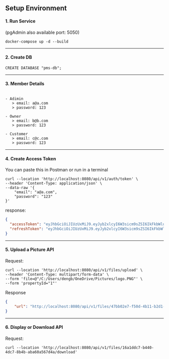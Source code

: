 ## Setup Environment

#### 1. Run Service

(pgAdmin also available port: 5050)

```shell
docker-compose up -d --build
```

---

#### 2. Create DB

```shell
CREATE DATABASE "pms-db";
```

---

#### 3. Member Details

```

- Adimin
   > email: a@a.com
   > password: 123 

- Owner
   > email: b@b.com
   > password: 123

- Customer
   > email: c@c.com
   > password: 123
```

---

#### 4. Create Access Token

You can paste this in Postman or run in a terminal

```shell
curl --location 'http://localhost:8080/api/v1/auth/token' \
--header 'Content-Type: application/json' \
--data-raw '{
    "email": "a@a.com",
    "password": "123"
}'
```

response:

```json
{
  "accessToken": "eyJhbGciOiJIUzUxMiJ9.eyJyb2xlcyI6W3sicm9sZSI6IkFkbWluIn1dLCJleHAiOjE3MDcwNzYxNjAsImlhdCI6MTcwNzA3NTU2MCwiZW1haWwiOiJhQGEuY29tIn0.rw0kPwa9Jpi8vNgBtej3X4QH0rDN69h1jg-sQtUY4w-sjnjYJSrpMq1S3CKOoiYL8ZWffrvX9b2uSDQNhP4GVw",
  "refreshToken": "eyJhbGciOiJIUzUxMiJ9.eyJyb2xlcyI6W3sicm9sZSI6IkFkbWluIn1dLCJleHAiOjE3MDcwNzY3NjEsImlhdCI6MTcwNzA3NTU2MSwiZW1haWwiOiJhQGEuY29tIn0.HmEI79h6_IZBsZDv73kMd6XTcfz5PJBq2WrZPXNXBt1vco-osuq5PiEzDPIAn_KYTVvlb8CSlEybyJMqss8tKQ"
}
```

---

#### 5. Upload a Picture API

Request:
```shell
curl --location 'http://localhost:8080/api/v1/files/upload' \
--header 'Content-Type: multipart/form-data' \
--form 'file=@"/C:/Users/dengb/OneDrive/Pictures/logo.PNG"' \
--form 'propertyId="1"'
```

Response
```json
{
    "url": "http://localhost:8080/api/v1/files/47bb02e7-f50d-4b11-b2d1-3d8ffa313ca9/download"
}
```

---

#### 6. Display or Download API

Request:
```shell
curl --location 'http://localhost:8080/api/v1/files/16a1ddc7-b440-4dc7-8b4b-aba60a567d4a/download'
```

